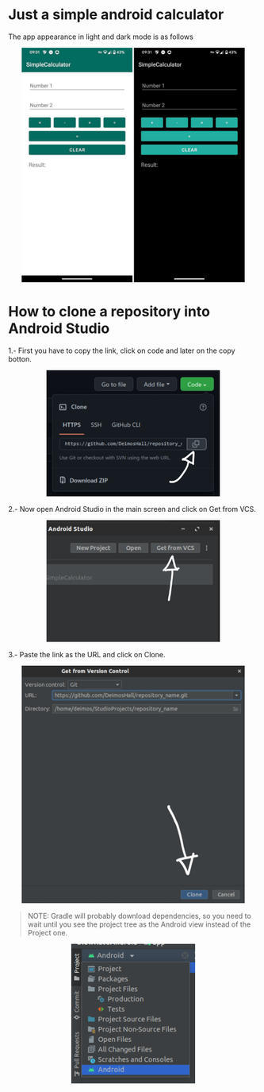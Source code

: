# Just a simple android calculator

The app appearance in light and dark mode is as follows

<p align="center">
	<img src="Screenshots/screenshots.png" width=450>
</p>

# How to clone a repository into Android Studio
1.- First you have to copy the link, click on code and later on the copy botton.

<p align="center">
	<img src="Screenshots/copy-link.jpg" width=350>
</p>

2.- Now open Android Studio in the main screen and click on Get from VCS.

<p align="center">
	<img src="Screenshots/get-repository.jpg" width=350>
</p>

3.- Paste the link as the URL and click on Clone.

<p align="center">
	<img src="Screenshots/clone-repository.jpg" width=450>
</p>

> NOTE: Gradle will probably download dependencies, so you need to wait until you see the project tree as the Android view instead of the Project one.

<p align="center">
	<img src="Screenshots/project-tree.png" width=250>
</p>